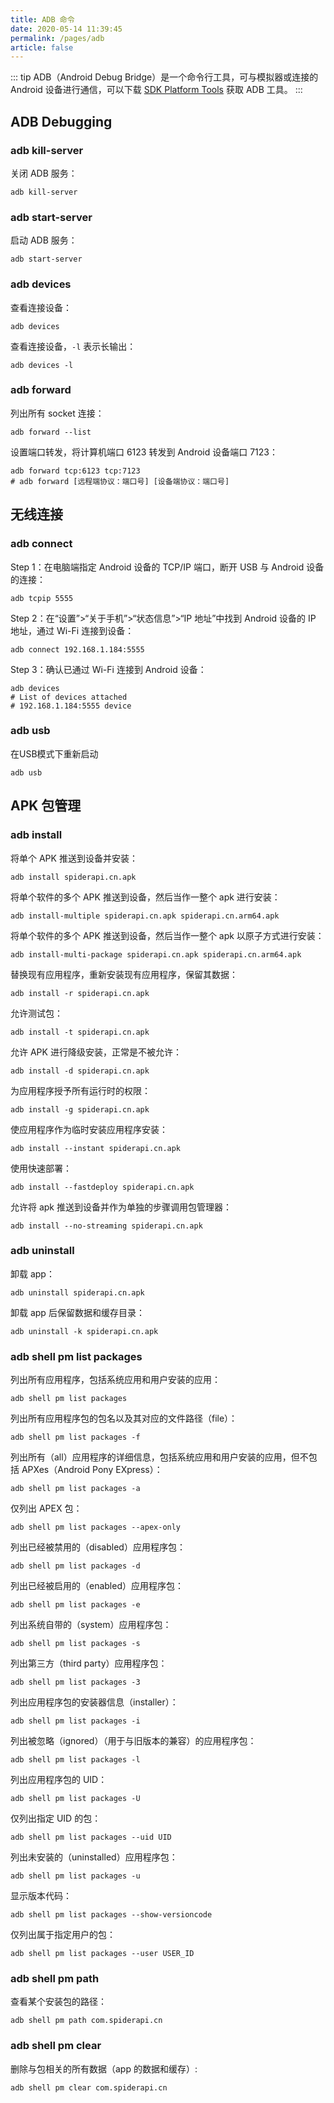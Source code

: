 ```yaml
---
title: ADB 命令
date: 2020-05-14 11:39:45
permalink: /pages/adb
article: false
---
```


::: tip
ADB（Android Debug Bridge）是一个命令行工具，可与模拟器或连接的 Android 设备进行通信，可以下载 [SDK Platform Tools](https://developer.android.com/tools/releases/platform-tools) 获取 ADB 工具。
:::

## ADB Debugging

### adb kill-server

关闭 ADB 服务：

```shell
adb kill-server
```

### adb start-server

启动 ADB 服务：

```shell
adb start-server
```

### adb devices

查看连接设备：

```shell
adb devices
```

查看连接设备，`-l` 表示长输出：

```shell
adb devices -l
```

### adb forward

列出所有 socket 连接：

```shell
adb forward --list
```

设置端口转发，将计算机端口 6123 转发到 Android 设备端口 7123：

```shell
adb forward tcp:6123 tcp:7123
# adb forward [远程端协议：端口号] [设备端协议：端口号]
```

## 无线连接

### adb connect

Step 1：在电脑端指定 Android 设备的 TCP/IP 端口，断开 USB 与 Android 设备的连接：

```shell
adb tcpip 5555
```

Step 2：在“设置”>“关于手机”>“状态信息”>“IP 地址”中找到 Android 设备的 IP 地址，通过 Wi-Fi 连接到设备：

```shell
adb connect 192.168.1.184:5555
```

Step 3：确认已通过 Wi-Fi 连接到 Android 设备：

```shell
adb devices
# List of devices attached
# 192.168.1.184:5555 device
```

### adb usb

在USB模式下重新启动

```shell
adb usb
```

## APK 包管理

### adb install

将单个 APK 推送到设备并安装：

```shell
adb install spiderapi.cn.apk
```

将单个软件的多个 APK 推送到设备，然后当作一整个 apk 进行安装：

```shell
adb install-multiple spiderapi.cn.apk spiderapi.cn.arm64.apk
```

将单个软件的多个 APK 推送到设备，然后当作一整个 apk 以原子方式进行安装：

```shell
adb install-multi-package spiderapi.cn.apk spiderapi.cn.arm64.apk
```

替换现有应用程序，重新安装现有应用程序，保留其数据：

```shell
adb install -r spiderapi.cn.apk
```

允许测试包：

```shell
adb install -t spiderapi.cn.apk
```

允许 APK 进行降级安装，正常是不被允许：

```shell
adb install -d spiderapi.cn.apk
```

为应用程序授予所有运行时的权限：

```shell
adb install -g spiderapi.cn.apk
```

使应用程序作为临时安装应用程序安装：

```shell
adb install --instant spiderapi.cn.apk
```

使用快速部署：

```shell
adb install --fastdeploy spiderapi.cn.apk
```

允许将 apk 推送到设备并作为单独的步骤调用包管理器：

```shell
adb install --no-streaming spiderapi.cn.apk
```

### adb uninstall

卸载 app：

```shell
adb uninstall spiderapi.cn.apk
```

卸载 app 后保留数据和缓存目录：

```shell
adb uninstall -k spiderapi.cn.apk
```

### adb shell pm list packages

列出所有应用程序，包括系统应用和用户安装的应用：

```shell
adb shell pm list packages
```

列出所有应用程序包的包名以及其对应的文件路径（file）：

```shell
adb shell pm list packages -f
```

列出所有（all）应用程序的详细信息，包括系统应用和用户安装的应用，但不包括 APXes（Android Pony EXpress）：

```shell
adb shell pm list packages -a
```

仅列出 APEX 包：

```shell
adb shell pm list packages --apex-only
```

列出已经被禁用的（disabled）应用程序包：

```shell
adb shell pm list packages -d
```

列出已经被启用的（enabled）应用程序包：

```shell
adb shell pm list packages -e
```

列出系统自带的（system）应用程序包：

```shell
adb shell pm list packages -s
```

列出第三方（third party）应用程序包：

```shell
adb shell pm list packages -3
```

列出应用程序包的安装器信息（installer）：

```shell
adb shell pm list packages -i
```

列出被忽略（ignored）（用于与旧版本的兼容）的应用程序包：

```shell
adb shell pm list packages -l
```

列出应用程序包的 UID：

```shell
adb shell pm list packages -U
```

仅列出指定 UID 的包：

```shell
adb shell pm list packages --uid UID
```

列出未安装的（uninstalled）应用程序包：

```shell
adb shell pm list packages -u
```

显示版本代码：

```shell
adb shell pm list packages --show-versioncode
```

仅列出属于指定用户的包：

```shell
adb shell pm list packages --user USER_ID
```

### adb shell pm path

查看某个安装包的路径：

```shell
adb shell pm path com.spiderapi.cn
```

### adb shell pm clear

删除与包相关的所有数据（app 的数据和缓存）:

```shell
adb shell pm clear com.spiderapi.cn
```
